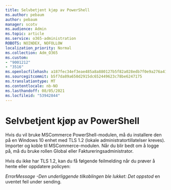 ```yaml
---
title: Selvbetjent kjøp av PowerShell
ms.author: pebaum
author: pebaum
manager: scotv
ms.audience: Admin
ms.topic: article
ms.service: o365-administration
ROBOTS: NOINDEX, NOFOLLOW
localization_priority: Normal
ms.collection: Adm_O365
ms.custom:
- "9001212"
- "3516"
ms.openlocfilehash: a187fec34ef3eae485a8a880127b5f82a028edb7f0e9a276a41b5e33cad25ead
ms.sourcegitcommit: b5f7da89a650d2915dc652449623c78be6247175
ms.translationtype: MT
ms.contentlocale: nb-NO
ms.lasthandoff: 08/05/2021
ms.locfileid: "53942844"
---
```

# <a name="self-service-purchase-of-powershell"></a>Selvbetjent kjøp av PowerShell

Hvis du vil bruke MSCommerce PowerShell-modulen, må du installere den på en Windows 10 enhet med TLS 1.2 (lokale administratortillatelser kreves).  Importer og koble til MSCommerce-modulen.  Når du blir bedt om å logge på, må du bruke rollen Global eller Faktureringsadministrator.  

Hvis du ikke har TLS 1.2, kan du få følgende feilmelding når du prøver å hente eller oppdatere policyen:

*ErrorMessage -Den underliggende tilkoblingen ble lukket: Det oppstod* en uventet feil under sending.



